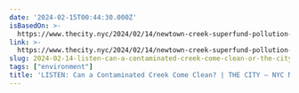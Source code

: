 ```yaml
---
date: '2024-02-15T00:44:30.000Z'
isBasedOn: >-
  https://www.thecity.nyc/2024/02/14/newtown-creek-superfund-pollution-hazardnyc-faqnyc-podcast/
link: >-
  https://www.thecity.nyc/2024/02/14/newtown-creek-superfund-pollution-hazardnyc-faqnyc-podcast/
slug: 2024-02-14-listen-can-a-contaminated-creek-come-clean-or-the-city-nyc-news
tags: ["environment"]
title: 'LISTEN: Can a Contaminated Creek Come Clean? | THE CITY — NYC News'
---
```


